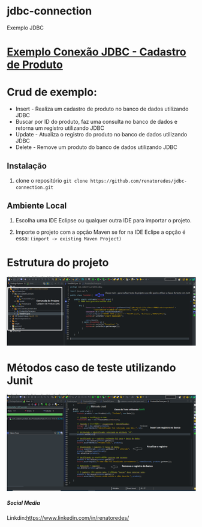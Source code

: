 # jdbc-connection
Exemplo JDBC

# [Exemplo Conexão JDBC - Cadastro de Produto](https://docs.oracle.com/javase/7/docs/api/java/sql/Connection.html/)

# Crud de exemplo:
* Insert - Realiza um cadastro de produto no banco de dados utilizando JDBC
* Buscar por ID do produto, faz uma consulta no banco de dados  e retorna um registro utilizando JDBC
* Update -  Atualiza o registro do produto no banco de dados utilizando JDBC
* Delete -  Remove um produto do banco de dados utilizando JDBC


## Instalação

1. clone o repositório `git clone https://github.com/renatoredes/jdbc-connection.git`
## Ambiente Local
1. Escolha uma IDE Eclipse ou qualquer outra IDE para importar o projeto.

2. Importe o projeto com a opção Maven se for na IDE Eclipe a opção é essa: `(import -> existing Maven Project)`

# Estrutura do projeto
  ![](https://github.com/renatoredes/jdbc-connection/blob/master/img/extrutura.PNG)
# Métodos caso de teste utilizando Junit
  ![]( https://github.com/renatoredes/jdbc-connection/blob/master/img/exemplo%20teste.PNG)  




##### Social Media
Linkdin:<https://www.linkedin.com/in/renatoredes/> 

